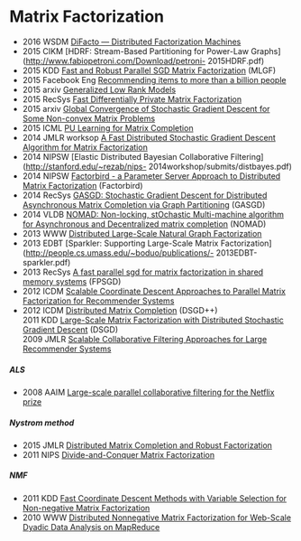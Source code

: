 # Matrix Factorization


- 2016 WSDM [DiFacto — Distributed Factorization Machines](http://www.cs.cmu.edu/~yuxiangw/docs/fm.pdf)   
- 2015 CIKM [HDRF: Stream-Based Partitioning for Power-Law Graphs](http://www.fabiopetroni.com/Download/petroni- 2015HDRF.pdf)  
- 2015 KDD [Fast and Robust Parallel SGD Matrix Factorization](http://dm.postech.ac.kr/MLGF-MF/fp352.pdf) (MLGF)  
- 2015 Facebook Eng [Recommending items to more than a billion people](https://code.facebook.com/posts/861999383875667/recommending-items-to-more-than-a-billion-people/)  
- 2015 arxiv [Generalized Low Rank Models](https://web.stanford.edu/~boyd/papers/pdf/glrm.pdf)  
- 2015 RecSys [Fast Differentially Private Matrix Factorization](http://arxiv.org/pdf/1505.01419v2.pdf)   
- 2015 arxiv [Global Convergence of Stochastic Gradient Descent for Some Non-convex Matrix Problems](http://arxiv.org/abs/1411.1134)  
- 2015 ICML [PU Learning for Matrix Completion](http://arxiv.org/pdf/1411.6081v1.pdf)  
- 2014 JMLR worksop [A Fast Distributed Stochastic Gradient Descent Algorithm for Matrix Factorization](http://www.jmlr.org/proceedings/papers/v36/li14.pdf)  
- 2014 NIPSW [Elastic Distributed Bayesian Collaborative Filtering](http://stanford.edu/~rezab/nips- 2014workshop/submits/distbayes.pdf)  
- 2014 NIPSW [Factorbird - a Parameter Server Approach to Distributed Matrix Factorization](http://stanford.edu/~rezab/papers/factorbird.pdf) (Factorbird)  
- 2014 RecSys [GASGD: Stochastic Gradient Descent for Distributed Asynchronous Matrix Completion via Graph Partitioning](http://dl.acm.org/citation.cfm?id=2645725) (GASGD)  
- 2014 VLDB [NOMAD: Non-locking, stOchastic Multi-machine algorithm for Asynchronous and Decentralized matrix completion](http://www.vldb.org/pvldb/vol7/p975-yun.pdf) (NOMAD)  
- 2013 WWW [Distributed Large-Scale Natural Graph Factorization](http://www.di.ens.fr/~shervashidze/papers/Ahmedetal13.pdf)  
- 2013 EDBT [Sparkler: Supporting Large-Scale Matrix Factorization](http://people.cs.umass.edu/~boduo/publications/- 2013EDBT-sparkler.pdf)  
- 2013 RecSys [A fast parallel sgd for matrix factorization in shared memory systems](https://www.csie.ntu.edu.tw/~cjlin/papers/libmf/libmf.pdf) (FPSGD)  
- 2012 ICDM [Scalable Coordinate Descent Approaches to Parallel Matrix Factorization for Recommender Systems](http://www.cs.utexas.edu/~rofuyu/papers/icdm-pmf.pdf)  
- 2012 ICDM [Distributed Matrix Completion](https://people.mpi-inf.mpg.de/~rgemulla/publications/teflioudi12completion.pdf) (DSGD++)  
2011 KDD [Large-Scale Matrix Factorization with Distributed Stochastic Gradient Descent](https://people.mpi-inf.mpg.de/~rgemulla/publications/gemulla11dsgd.pdf) (DSGD)  
2009 JMLR [Scalable Collaborative Filtering Approaches for Large Recommender Systems](http://www.jmlr.org/papers/volume10/takacs09a/takacs09a.pdf)  

##### ALS
- 2008 AAIM [Large-scale parallel collaborative filtering
for the Netflix prize](http://www.grappa.univ-lille3.fr/~mary/cours/stats/centrale/reco/paper/MatrixFactorizationALS.pdf)  

##### Nystrom method
- 2015 JMLR [Distributed Matrix Completion and Robust Factorization](http://web.stanford.edu/~lmackey/papers/dmcrf-jmlr15.pdf)  
- 2011 NIPS [Divide-and-Conquer Matrix Factorization](http://papers.nips.cc/paper/4486-divide-and-conquer-matrix-factorization.pdf)  

##### NMF
- 2011 KDD [Fast Coordinate Descent Methods with Variable Selection
for Non-negative Matrix Factorization](http://www.cs.utexas.edu/users/inderjit/public_papers/nmf_kdd11.pdf)  
- 2010 WWW [Distributed Nonnegative Matrix Factorization for Web-Scale Dyadic Data Analysis on MapReduce](http://research.microsoft.com/pubs/119077/DNMF.pdf)  
  